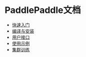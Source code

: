 PaddlePaddle文档
===================

* [快速入门](demo/quick_start/index.md)
* [编译与安装](build_and_install/index.rst)
* [用户接口](ui/index.rst)
* [使用示例](demo/index.rst)
* [集群训练](cluster/index.rst)
